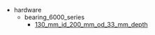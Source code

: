 * hardware
  * bearing_6000_series
    * [130_mm_id_200_mm_od_33_mm_depth](hardware/bearing_6000_series/130_mm_id_200_mm_od_33_mm_depth)
